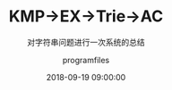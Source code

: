---
layout:     post
title:      "KMP->EX->Trie->AC"
subtitle:   "对字符串问题进行一次系统的总结"
date:       2018-09-19 09:00:00
author:     "programfiles"
header-img: "img/in-post/kmp_ex_trie_ac.jpg"
tags:
    - 字符串
---